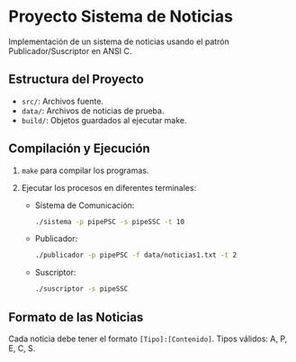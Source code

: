 # Proyecto Sistema de Noticias
Implementación de un sistema de noticias usando el patrón Publicador/Suscriptor en ANSI C.

## Estructura del Proyecto
- `src/`: Archivos fuente.
- `data/`: Archivos de noticias de prueba.
- `build/`: Objetos guardados al ejecutar make.

## Compilación y Ejecución
1. `make` para compilar los programas.
2. Ejecutar los procesos en diferentes terminales:

   - Sistema de Comunicación:
     ```bash
     ./sistema -p pipePSC -s pipeSSC -t 10
     ```

   - Publicador:
     ```bash
     ./publicador -p pipePSC -f data/noticias1.txt -t 2
     ```

   - Suscriptor:
     ```bash
     ./suscriptor -s pipeSSC
     ```

## Formato de las Noticias
Cada noticia debe tener el formato `[Tipo]:[Contenido]`.
Tipos válidos: A, P, E, C, S.
